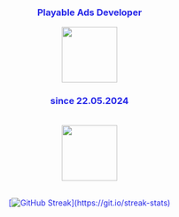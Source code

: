 <div id="header" align="center" style="color:#2627E8">
  
### Playable Ads Developer<br>
<img src="https://berlingamescene.com/wp-content/uploads/2019/12/crazy-labs.png" width="100"/><br>
### since 22.05.2024<br>

<br>

  <img src="https://i.giphy.com/media/7Z49eulwv4aGY35RaD/giphy.webp" width="100"/>
<br><br>

[![GitHub Streak](http://github-readme-streak-stats.herokuapp.com/?user=MladenovaKristina&theme=transparent&background=rgba(255,0,0,0))](https://git.io/streak-stats)
</div>
